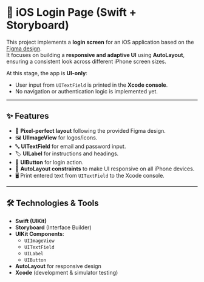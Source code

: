 # 📱 iOS Login Page (Swift + Storyboard)

This project implements a **login screen** for an iOS application based on the [Figma design](https://www.figma.com/file/JiU14P3xdnJKrtn6IUe9IS/Login?type=design&node-id=0:1&mode=design&t=2dCkfX1Ar81Vnvuw-1).  
It focuses on building a **responsive and adaptive UI** using **AutoLayout**, ensuring a consistent look across different iPhone screen sizes.  

At this stage, the app is **UI-only**:  
- User input from `UITextField` is printed in the **Xcode console**.  
- No navigation or authentication logic is implemented yet.  

---

## ✨ Features
- 🎨 **Pixel-perfect layout** following the provided Figma design.  
- 🖼️ **UIImageView** for logos/icons.  
- 🔤 **UITextField** for email and password input.  
- 🏷️ **UILabel** for instructions and headings.  
- 🔘 **UIButton** for login action.  
- 📐 **AutoLayout constraints** to make UI responsive on all iPhone devices.  
- 🖥️ Print entered text from `UITextField` to the Xcode console.  

---

## 🛠️ Technologies & Tools
- **Swift (UIKit)**  
- **Storyboard** (Interface Builder)  
- **UIKit Components**:  
  - `UIImageView`  
  - `UITextField`  
  - `UILabel`  
  - `UIButton`  
- **AutoLayout** for responsive design  
- **Xcode** (development & simulator testing)  
